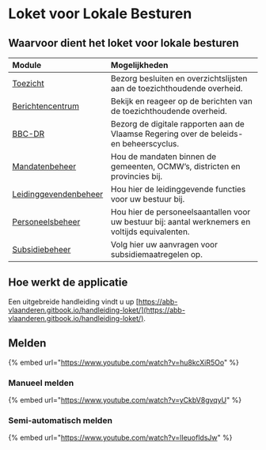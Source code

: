 # Loket voor Lokale Besturen

## Waarvoor dient het loket voor lokale besturen

| Module | Mogelijkheden |
| :--- | :--- |
| [Toezicht](https://abb-vlaanderen.gitbook.io/handleiding-loket/modules/toezicht) | Bezorg besluiten en overzichtslijsten aan de toezichthoudende overheid. |
| [Berichtencentrum](https://abb-vlaanderen.gitbook.io/handleiding-loket/modules/berichtencentrum) | Bekijk en reageer op de berichten van de toezichthoudende overheid. |
| [BBC-DR](https://abb-vlaanderen.gitbook.io/handleiding-loket/modules/bbc-dr) | Bezorg de digitale rapporten aan de Vlaamse Regering over de beleids- en beheerscyclus. |
| [Mandatenbeheer](https://abb-vlaanderen.gitbook.io/handleiding-loket/modules/mandatenbeheer) | Hou de mandaten binnen de gemeenten, OCMW’s, districten en provincies bij. |
| [Leidinggevendenbeheer](https://abb-vlaanderen.gitbook.io/handleiding-loket/modules/leidinggevendenbeheer) | Hou hier de leidinggevende functies voor uw bestuur bij. |
| [Personeelsbeheer](https://abb-vlaanderen.gitbook.io/handleiding-loket/modules/personeelsbeheer) | Hou hier de personeelsaantallen voor uw bestuur bij: aantal werknemers en voltijds equivalenten. |
| [Subsidiebeheer](https://abb-vlaanderen.gitbook.io/handleiding-loket/modules/subsidiebeheer) | Volg hier uw aanvragen voor subsidiemaatregelen op. |

## Hoe werkt de applicatie

Een uitgebreide handleiding vindt u up [https://abb-vlaanderen.gitbook.io/handleiding-loket/](https://abb-vlaanderen.gitbook.io/handleiding-loket/).

## Melden

{% embed url="https://www.youtube.com/watch?v=hu8kcXiR5Oo" %}

### Manueel melden

{% embed url="https://www.youtube.com/watch?v=yCkbV8gvqyU" %}

### Semi-automatisch melden

{% embed url="https://www.youtube.com/watch?v=lIeuofldsJw" %}



